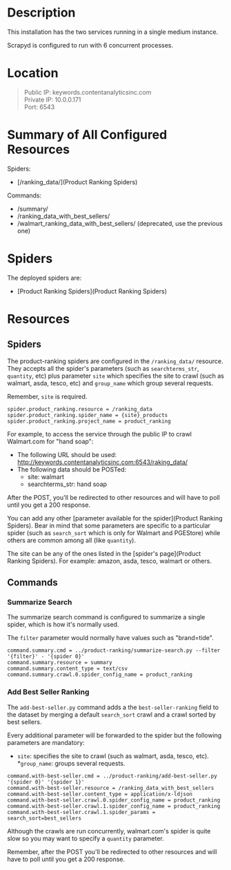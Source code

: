 # Description #

This installation has the two services running in a single medium instance.

Scrapyd is configured to run with 6 concurrent processes.

# Location #

> Public  IP: keywords.contentanalyticsinc.com  
> Private IP: 10.0.0.171  
> Port: 6543  


# Summary of All Configured Resources #

Spiders:

- [/ranking_data/](Product Ranking Spiders)

Commands:

- /summary/
- /ranking_data_with_best_sellers/
- /walmart_ranking_data_with_best_sellers/ (deprecated, use the previous one)


# Spiders #

The deployed spiders are:

*    [Product Ranking Spiders](Product Ranking Spiders)

# Resources #

## Spiders ##

The product-ranking spiders are configured in the `/ranking_data/` resource. They accepts all the spider's parameters (such as `searchterms_str`, `quantity`, etc) plus parameter `site` which specifies the site to crawl (such as walmart, asda, tesco, etc) and `group_name` which group several requests.

Remember, `site` is required.

```
spider.product_ranking.resource = /ranking_data
spider.product_ranking.spider_name = {site}_products
spider.product_ranking.project_name = product_ranking
```

For example, to access the service through the public IP to crawl Walmart.com for "hand soap":

- The following URL should be used: http://keywords.contentanalyticsinc.com:6543/raking_data/
- The following data should be POSTed:  
    - site: walmart
    - searchterms_str: hand soap

After the POST, you'll be redirected to other resources and will have to poll until you get a 200 response.

You can add any other [parameter available for the spider](Product Ranking Spiders). Bear in mind that some parameters are specific to a particular spider (such as `search_sort` which is only for Walmart and PGEStore) while others are common among all (like `quantity`).

The site can be any of the ones listed in the [spider's page](Product Ranking Spiders). For example: amazon, asda, tesco, walmart or others.


## Commands ##

### Summarize Search ###

The summarize search command is configured to summarize a single spider, which is how it's normally used.

The `filter` parameter would normally have values such as "brand=tide".

```
command.summary.cmd = ../product-ranking/summarize-search.py --filter '{filter}' - '{spider 0}'
command.summary.resource = summary
command.summary.content_type = text/csv
command.summary.crawl.0.spider_config_name = product_ranking
```

### Add Best Seller Ranking ###

The `add-best-seller.py` command adds a the `best-seller-ranking` field to the dataset by merging a default `search_sort` crawl and a crawl sorted by best sellers.

Every additional parameter will be forwarded to the spider but the following parameters are mandatory:

* `site`: specifies the site to crawl (such as walmart, asda, tesco, etc).
*`group_name`: groups several requests.


```
command.with-best-seller.cmd = ../product-ranking/add-best-seller.py '{spider 0}' '{spider 1}'
command.with-best-seller.resource = /ranking_data_with_best_sellers
command.with-best-seller.content_type = application/x-ldjson
command.with-best-seller.crawl.0.spider_config_name = product_ranking
command.with-best-seller.crawl.1.spider_config_name = product_ranking
command.with-best-seller.crawl.1.spider_params = search_sort=best_sellers
```

Although the crawls are run concurrently, walmart.com's spider is quite slow so you may want to specify a `quantity` parameter.

Remember, after the POST you'll be redirected to other resources and will have to poll until you get a 200 response.
